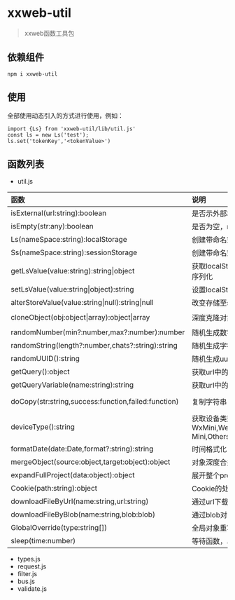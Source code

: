 # xxweb-util
> xxweb函数工具包

## 依赖组件
```
npm i xxweb-util
```

## 使用
全部使用动态引入的方式进行使用，例如：
```
import {Ls} from 'xxweb-util/lib/util.js'
const ls = new Ls('test');
ls.set('tokenKey','<tokenValue>')
```
## 函数列表
* util.js

| 函数                                                  | 说明                                                                                          | 示例                                                                     |
|:----------------------------------------------------|:--------------------------------------------------------------------------------------------|:-----------------------------------------------------------------------|
| isExternal(url:string):boolean                      | 是否示外部地址，https,http,mailto,tel开头的都认为是外部地址                                                    | ```isExternal('https://www.baidu.com')```                              |
| isEmpty(str:any):boolean                            | 是否为空，null,undefined,'','undefined','null'都认为是空                                              | ```isExternal('hello world')```                                        |
| Ls(nameSpace:string):localStorage                   | 创建带命名空间的localStorage                                                                        | ```let ls = new Ls('nameSpace')```                                     |
| Ss(nameSpace:string):sessionStorage                 | 创建带命名空间的sessionStorage                                                                      | ```let ss = new Ss('nameSpace')```                                     |
| getLsValue(value:string):string\|object             | 获取localStore/sessionStorage值，如果原始值是对象字符串，则会进行反序列化                                           | ```getLsValue(ls.get('userInfo'))```                                         |
| setLsValue(value:string\|object):string             | 设置localStore/sessionStorage值，如果原始值是对象，则会进行序列化                                               | ```ls.set('test',setLsValue({"test":"helloWorld"})))```                      |
| alterStoreValue(value:string\|null):string\|null    | 改变存储至store的值                                                                                | ```alterStoreValue("null") // store中将存储null```                               |
| cloneObject(obj:object\|array):object\|array        | 深度克隆对象、数组                                                                                   | ```cloneObject({"test":"test","value":{"value":helloWorld}})```              |
| randomNumber(min?:number,max?:number):number        | 随机生成数字，如果参数只传递一个，则代表生成的数字长度                                                                 | ```randomNumber(1,100)```                                                    |
| randomString(length?:number,chats?:string):string   | 随机生成字符串,可以设置字符串内容范围和生成的长度                                                                   | ```randomString(10)```                                                       |
| randomUUID():string                                 | 随机生成uuid                                                                                    | ```randomUUID()```                                                           |
| getQuery():object                                   | 获取url中的所有参数                                                                                 | ```getQuery()['username']```                                                 |
| getQueryVariable(name:string):string                | 获取url中的指定名称的参数                                                                              | ```getQueryVariable('username')```                                           |
| doCopy(str:string,success:function,failed:function) | 复制字符串                                                                                       | ```doCopy('xx-xx-xx',()=>{console.log('复制成功')},()=>{console.log('复制失败')})``` |
| deviceType():string                                 | 获取设备类型,返回类型可能是WxMini,WeChat,Android,iPhone,iPad,webOS,BlackBerry,IEMobile,Opera Mini,Others |                                                                        |
| formatDate(date:Date,format?:string):string         | 时间格式化，默认格式YYYY-MM-DD HH:mm:ss                                                               |                                                                        |
| mergeObject(source:object,target:object):object     | 对象深度合并，支持多层级对象                                                                              |                                                                        |
| expandFullProject(data:object):object               | 展开整个project配置                                                                               |                                                                        |
| Cookie(path:string):object                          | Cookie的处理,api参考Ls或者Ss，默认作用域为/                                                               |                                                                        |
| downloadFileByUrl(name:string,url:string)           | 通过url下载资源                                                                                   |                                                                        |
| downloadFileByBlob(name:string,blob:blob)           | 通过blob对象下载资源                                                                                |                                                                        |
| GlobalOverride(type:string[])                       | 全局对象重写，默认重写function，增加防抖                                                                    |                                                                        |
| sleep(time:number)                                  | 等待函数，单位ms，默认等待100ms                                                                         |                                                                        |

* types.js
* request.js
* filter.js
* bus.js
* validate.js


